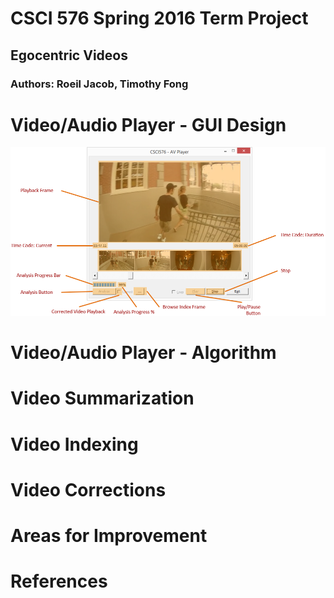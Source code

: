# CSCI 576 Spring 2016 Term Project 
## Egocentric Videos 

 
### Authors: Roeil Jacob, Timothy Fong 

# Video/Audio Player - GUI Design
![alt text](https://github.com/rjacob/ProjectCSCI576/blob/master/gui.png)

# Video/Audio Player - Algorithm

# Video Summarization

# Video Indexing

# Video Corrections

# Areas for Improvement

# References
